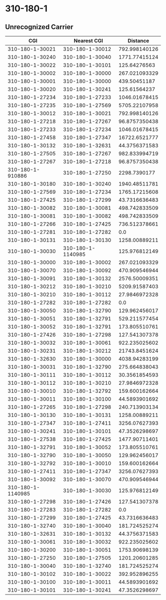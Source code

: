 # 310-180-1
## Unrecognized Carrier


| CGI | Nearest CGI | Distance |
|-----|-------------|----------|
| 310-180-1-30021 | 310-180-1-30012 | 792.998140126 |
| 310-180-1-30240 | 310-180-1-30040 | 1771.77415124 |
| 310-180-1-30022 | 310-180-1-30101 | 125.64276563 |
| 310-180-1-30002 | 310-180-1-30000 | 267.021093329 |
| 310-180-1-30001 | 310-180-1-30000 | 439.50451187 |
| 310-180-1-30020 | 310-180-1-30241 | 125.61564237 |
| 310-180-1-27234 | 310-180-1-27233 | 1046.01678415 |
| 310-180-1-27235 | 310-180-1-27569 | 5705.22107958 |
| 310-180-1-30012 | 310-180-1-30021 | 792.998140126 |
| 310-180-1-27218 | 310-180-1-27267 | 96.8757350438 |
| 310-180-1-27233 | 310-180-1-27234 | 1046.01678415 |
| 310-180-1-27458 | 310-180-1-27347 | 16722.6521777 |
| 310-180-1-30132 | 310-180-1-32631 | 44.3756371583 |
| 310-180-1-27505 | 310-180-1-27267 | 982.833994719 |
| 310-180-1-27267 | 310-180-1-27218 | 96.8757350438 |
| 310-180-1-910886 | 310-180-1-27250 | 2298.7390177 |
| 310-180-1-30180 | 310-180-1-30240 | 1940.48511781 |
| 310-180-1-27569 | 310-180-1-27234 | 1765.17215608 |
| 310-180-1-27425 | 310-180-1-27299 | 43.7316636483 |
| 310-180-1-30082 | 310-180-1-30081 | 498.742833509 |
| 310-180-1-30081 | 310-180-1-30082 | 498.742833509 |
| 310-180-1-27266 | 310-180-1-27425 | 736.512378661 |
| 310-180-1-27281 | 310-180-1-27282 | 0.0 |
| 310-180-1-30131 | 310-180-1-30130 | 1258.00889211 |
| 310-180-1-30030 | 310-180-1-1140985 | 125.976812149 |
| 310-180-1-30000 | 310-180-1-30002 | 267.021093329 |
| 310-180-1-30070 | 310-180-1-30092 | 470.909546944 |
| 310-180-1-30091 | 310-180-1-30132 | 2576.50009351 |
| 310-180-1-30212 | 310-180-1-30210 | 5209.91587403 |
| 310-180-1-30210 | 310-180-1-30112 | 27.9846972328 |
| 310-180-1-27282 | 310-180-1-27282 | 0.0 |
| 310-180-1-30050 | 310-180-1-32790 | 129.962456017 |
| 310-180-1-30051 | 310-180-1-32791 | 529.211577454 |
| 310-180-1-30052 | 310-180-1-32791 | 173.805510761 |
| 310-180-1-27426 | 310-180-1-27298 | 127.541307378 |
| 310-180-1-30032 | 310-180-1-30061 | 922.235025602 |
| 310-180-1-30231 | 310-180-1-30212 | 21743.8451624 |
| 310-180-1-32630 | 310-180-1-30000 | 4038.94283199 |
| 310-180-1-30031 | 310-180-1-32790 | 275.664838043 |
| 310-180-1-30111 | 310-180-1-30112 | 30.3561854593 |
| 310-180-1-30112 | 310-180-1-30210 | 27.9846972328 |
| 310-180-1-30010 | 310-180-1-32792 | 159.600162664 |
| 310-180-1-30011 | 310-180-1-30100 | 44.5893901692 |
| 310-180-1-27265 | 310-180-1-27298 | 240.713903134 |
| 310-180-1-30130 | 310-180-1-30131 | 1258.00889211 |
| 310-180-1-27347 | 310-180-1-27411 | 3256.07627393 |
| 310-180-1-30241 | 310-180-1-30101 | 47.3526298697 |
| 310-180-1-27538 | 310-180-1-27425 | 1477.90711401 |
| 310-180-1-32791 | 310-180-1-30052 | 173.805510761 |
| 310-180-1-32790 | 310-180-1-30050 | 129.962456017 |
| 310-180-1-32792 | 310-180-1-30010 | 159.600162664 |
| 310-180-1-27411 | 310-180-1-27347 | 3256.07627393 |
| 310-180-1-30092 | 310-180-1-30070 | 470.909546944 |
| 310-180-1-1140985 | 310-180-1-30030 | 125.976812149 |
| 310-180-1-27298 | 310-180-1-27426 | 127.541307378 |
| 310-180-1-27283 | 310-180-1-27282 | 0.0 |
| 310-180-1-27299 | 310-180-1-27425 | 43.7316636483 |
| 310-180-1-32740 | 310-180-1-30040 | 181.724525274 |
| 310-180-1-32631 | 310-180-1-30132 | 44.3756371583 |
| 310-180-1-30061 | 310-180-1-30032 | 922.235025602 |
| 310-180-1-30200 | 310-180-1-30051 | 1753.90698139 |
| 310-180-1-27250 | 310-180-1-27505 | 1201.20601285 |
| 310-180-1-30040 | 310-180-1-32740 | 181.724525274 |
| 310-180-1-30102 | 310-180-1-30022 | 392.952896255 |
| 310-180-1-30100 | 310-180-1-30011 | 44.5893901692 |
| 310-180-1-30101 | 310-180-1-30241 | 47.3526298697 |
